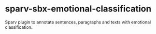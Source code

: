 # sparv-sbx-emotional-classification
Sparv plugin to annotate sentences, paragraphs and texts with emotional classification.
